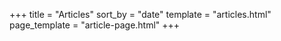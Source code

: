 +++
title = "Articles"
sort_by = "date"
template = "articles.html"
page_template = "article-page.html"
+++
